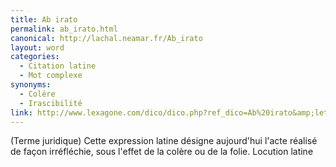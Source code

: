 ```yaml
---
title: Ab irato
permalink: ab_irato.html
canonical: http://lachal.neamar.fr/Ab_irato
layout: word
categories:
  - Citation latine
  - Mot complexe
synonyms:
  - Colére
  - Irascibilité
link: http://www.lexagone.com/dico/dico.php?ref_dico=Ab%20irato&amp;lettre=A
---
```


(Terme juridique) Cette expression latine désigne aujourd'hui l'acte réalisé de façon irréfléchie, sous l'effet de la colère ou de la folie.
Locution latine 

